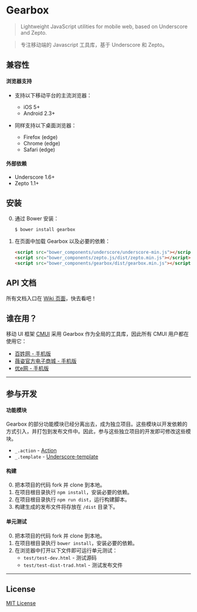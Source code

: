 # Gearbox

> Lightweight JavaScript utilities for mobile web, based on Underscore and Zepto.

> 专注移动端的 Javascript 工具库，基于 Underscore 和 Zepto。

## 兼容性

#### 浏览器支持

* 支持以下移动平台的主流浏览器：
    * iOS 5+
    * Android 2.3+

* 同样支持以下桌面浏览器：
    * Firefox (edge)
    * Chrome (edge)
    * Safari (edge)

#### 外部依赖

* Underscore 1.6+
* Zepto 1.1+

## 安装

0. 通过 Bower 安装：
    ```sh
    $ bower install gearbox
    ```

0. 在页面中加载 Gearbox 以及必要的依赖：
    ```html
    <script src="bower_components/underscore/underscore-min.js"></script>
    <script src="bower_components/zepto.js/dist/zepto.min.js"></script>
    <script src="bower_components/gearbox/dist/gearbox.min.js"></script>
    ```

## API 文档

所有文档入口在 [Wiki 页面](https://github.com/CMUI/gearbox/wiki)，快去看吧！

## 谁在用？

移动 UI 框架 [CMUI](https://github.com/CMUI/CMUI) 采用 Gearbox 作为全局的工具库，因此所有 CMUI 用户都在使用它：

* [百姓网 - 手机版](http://m.baixing.com/)
* [薇姿官方电子商城 - 手机版](http://m.vichy.com.cn/)
* [优e网 - 手机版](http://m.uemall.com/)

***

## 参与开发

#### 功能模块

Gearbox 的部分功能模块已经分离出去，成为独立项目。这些模块以开发依赖的方式引入，并打包到发布文件中。因此，参与这些独立项目的开发即可修改这些模块。

* `_.action` - [Action](https://github.com/cssmagic/action)
* `_.template` - [Underscore-template](https://github.com/cssmagic/underscore-template)

#### 构建

0. 把本项目的代码 fork 并 clone 到本地。
0. 在项目根目录执行 `npm install`，安装必要的依赖。
0. 在项目根目录执行 `npm run dist`，运行构建脚本。
0. 构建生成的发布文件将存放在 `/dist` 目录下。

#### 单元测试

0. 把本项目的代码 fork 并 clone 到本地。
0. 在项目根目录执行 `bower install`，安装必要的依赖。
0. 在浏览器中打开以下文件即可运行单元测试：
	* `test/test-dev.html` - 测试源码
	* `test/test-dist-trad.html` - 测试发布文件

***

## License

[MIT License](http://www.opensource.org/licenses/mit-license.php)
